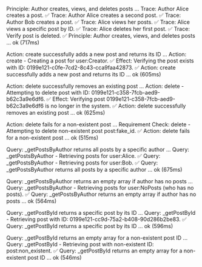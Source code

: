 Principle: Author creates, views, and deletes posts ...
Trace: Author Alice creates a post. ✅
Trace: Author Alice creates a second post. ✅
Trace: Author Bob creates a post. ✅
Trace: Alice views her posts. ✅
Trace: Alice views a specific post by ID. ✅
Trace: Alice deletes her first post. ✅
Trace: Verify post is deleted. ✅
Principle: Author creates, views, and deletes posts ... ok (717ms)

Action: create successfully adds a new post and returns its ID ...
Action: create - Creating a post for user:Creator. ✅
Effect: Verifying the post exists with ID: 0199e121-c0fe-7cd2-8c43-cca9faa42873. ✅
Action: create successfully adds a new post and returns its ID ... ok (605ms)

Action: delete successfully removes an existing post ...
Action: delete - Attempting to delete post with ID: 0199e121-c358-7fcb-aed9-b62c3a9e6df6. ✅
Effect: Verifying post 0199e121-c358-7fcb-aed9-b62c3a9e6df6 is no longer in the system. ✅
Action: delete successfully removes an existing post ... ok (625ms)

Action: delete fails for a non-existent post ...
Requirement Check: delete - Attempting to delete non-existent post post:fake_id. ✅
Action: delete fails for a non-existent post ... ok (515ms)

Query: _getPostsByAuthor returns all posts by a specific author ...
Query: _getPostsByAuthor - Retrieving posts for user:Alice. ✅
Query: _getPostsByAuthor - Retrieving posts for user:Bob. ✅
Query: _getPostsByAuthor returns all posts by a specific author ... ok (675ms)

Query: _getPostsByAuthor returns an empty array if author has no posts ...
Query: _getPostsByAuthor - Retrieving posts for user:NoPosts (who has no posts). ✅
Query: _getPostsByAuthor returns an empty array if author has no posts ... ok (564ms)

Query: _getPostById returns a specific post by its ID ...
Query: _getPostById - Retrieving post with ID: 0199e121-cc9d-75a2-b408-90d286b2be83. ✅
Query: _getPostById returns a specific post by its ID ... ok (596ms)

Query: _getPostById returns an empty array for a non-existent post ID ...
Query: _getPostById - Retrieving post with non-existent ID: post:non_existent. ✅
Query: _getPostById returns an empty array for a non-existent post ID ... ok (546ms)
